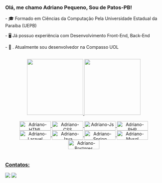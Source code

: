 ### Olá, me chamo Adriano Pequeno, Sou de Patos-PB!

\- 🎓 Formado em Ciências da Computação Pela Universidade Estadual da Paraíba (UEPB)

\- 🖥️ Já possuo experiência com Desenvolvimento Front-End, Back-End 

\- 💼 . Atualmente sou desenvolvedor na Compasso UOL
##
<div align="center" >
  <a href="https://github.com/adrianopequeno">
  <img height="180em" src="https://github-readme-stats.vercel.app/api?username=adrianopequeno&show_icons=true&theme=dracula&include_all_commits=true&count_private=true"/>
  <img height="180em" src="https://github-readme-stats.vercel.app/api/top-langs/?username=adrianopequeno&layout=compact&langs_count=9&theme=dracula"/>
</div>

<div style="display: inline_block" align="center"><br>
    <img align="center" alt="Adriano-HTML" height="30" width="100" src="https://img.shields.io/badge/HTML5-E34F26?style=for-the-badge&logo=html5&logoColor=white" />
    <img align="center" alt="Adriano-CSS" height="30" width="100" src="https://img.shields.io/badge/CSS3-1572B6?style=for-the-badge&logo=css3&logoColor=white" />
    <img align="center" alt="Adriano-Js" height="30" width="100" src="https://img.shields.io/badge/JavaScript-323330?style=for-the-badge&logo=javascript&logoColor=F7DF1E" />
    <img align="center" alt="Adriano-PHP" height="30" width="100" src="https://img.shields.io/badge/PHP-777BB4?style=for-the-badge&logo=php&logoColor=white" />
    <img align="center" alt="Adriano-Laravel" height="30" width="100" src="https://img.shields.io/badge/Laravel-FF2D20?style=for-the-badge&logo=laravel&logoColor=white" />
    <img align="center" alt="Adriano-Java" height="30" width="100" src="https://img.shields.io/badge/Java-ED8B00?style=for-the-badge&logo=java&logoColor=white" />
    <img align="center" alt="Adriano-Spring" height="30" width="100" src="https://img.shields.io/badge/Spring-6DB33F?style=for-the-badge&logo=spring&logoColor=white" />
    <img align="center" alt="Adriano-Mysql" height="30" width="100" src="https://img.shields.io/badge/MySQL-00000F?style=for-the-badge&logo=mysql&logoColor=white" />
     <img align="center" alt="Adriano-Postgres" height="30" width="100" src="https://img.shields.io/badge/PostgreSQL-316192?style=for-the-badge&logo=postgresql&logoColor=white" />
</div>
<br>
  
### Contatos:
   <div style="display: inline_block">
    <a href="mailto:adrian.pekeno@gmail.com" target="_blank"> <img src="https://img.shields.io/badge/Gmail-D14836?style=for-the-badge&logo=gmail&logoColor=white" target="_blank" ></a>
    <a href="https://www.linkedin.com/in/adriano-pequeno-da-silva-12557b168/" target="_blank"> <img src="https://img.shields.io/badge/LinkedIn-0077B5?style=for-the-badge&logo=linkedin&logoColor=white" target="_blank" ></a>
  </div>
